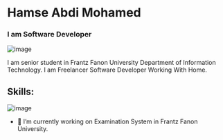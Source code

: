 # Hamse Abdi Mohamed
### I am Software Developer
![image](https://user-images.githubusercontent.com/95931580/163635326-5a43685b-f279-4e7f-8a68-aff2a731252f.png)

I am senior student in Frantz Fanon University Department of Information Technology. I am Freelancer Software Developer Working With Home.

## Skills: 
![image](https://user-images.githubusercontent.com/95931580/163635340-e599179e-c239-4114-857e-55d74172ff09.png)

- 🔭 I’m currently working on Examination System in Frantz Fanon University. 




